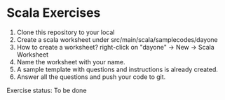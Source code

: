 # **Scala Exercises**

1. Clone this repository to your local
2. Create a scala worksheet under src/main/scala/samplecodes/dayone
3. How to create a worksheet? right-click on "dayone" -> New -> Scala Worksheet
4. Name the worksheet with your name.
5. A sample template with questions and instructions is already created.
6. Answer all the questions and push your code to git.

Exercise status: To be done
